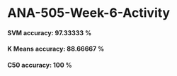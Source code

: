 # ANA-505-Week-6-Activity
#### SVM accuracy: 97.33333 %
#### K Means accuracy: 88.66667 %
#### C50 accuracy: 100 %
